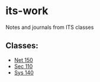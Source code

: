 # its-work
Notes and journals from ITS classes

## Classes:
- [Net 150](net150.md)
- [Sec 110](sec100.md)
- [Sys 140](sys140.md)
